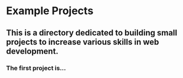 # Example Projects

## This is a directory dedicated to building small projects to increase various skills in web development.

### The first project is...